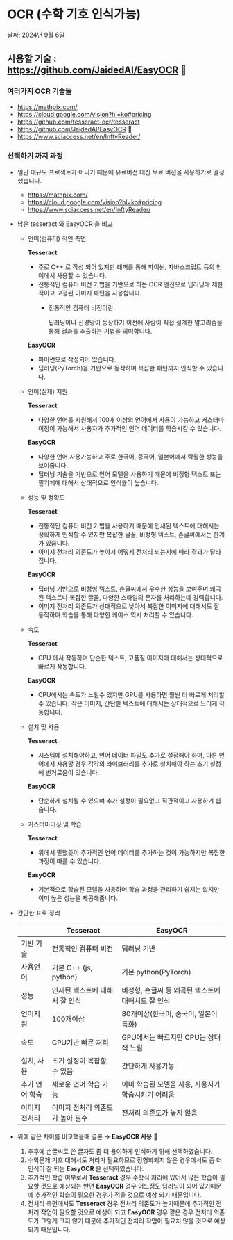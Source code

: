 # OCR (수학 기호 인식가능)

날짜: 2024년 9월 6일

## 사용할 기술 : https://github.com/JaidedAI/EasyOCR 👑

### 여러가지 OCR 기술들

- https://mathpix.com/
- https://cloud.google.com/vision?hl=ko#pricing
- https://github.com/tesseract-ocr/tesseract
- https://github.com/JaidedAI/EasyOCR 👑
- https://www.sciaccess.net/en/InftyReader/

### 선택하기 까지 과정

- 일단 대규모 프로젝트가 아니기 때문에 유료버전 대신 무료 버젼을 사용하기로 결정했습니다.
    - https://mathpix.com/
    - https://cloud.google.com/vision?hl=ko#pricing
    - https://www.sciaccess.net/en/InftyReader/
- 남은 tesseract 와 EasyOCR 을 비교
    - 언어(컴퓨터) 적인 측면
        
        **Tesseract**
        
        - 주로 C++ 로 작성 되어 있지만 래퍼를 통해 파이썬, 자바스크립트 등의 언어에서 사용할 수 있습니다.
        - 전통적인 컴퓨터 비전 기법을 기반으로 하는 OCR 엔진으로 딥러닝에 제한적이고 고정된 이미지 패턴을 사용합니다.
            - 전통적인 컴퓨터 비전이란
                
                딥러닝이나 신경망이 등장하기 이전에 사람이 직접 설계한 알고리즘을 통해 결과를 추출하는 기법을 의미합니다.
                
        
        **EasyOCR**
        
        - 파이썬으로 작성되어 있습니다.
        - 딥러닝(PyTorch)을 기반으로 동작하며 복잡한 패턴까지 인식할 수 있습니다.
    - 언어(실제) 지원
        
        **Tesseract**
        
        - 다양한 언어를 지원해서 100개 이상의 언어에서 사용이 가능하고 커스터마이징이 가능해서 사용자가 추가적인 언어 데이터를 학습시킬 수 있습니다.
        
        **EasyOCR**
        
        - 다양한 언어 사용가능하고 주로 한국어, 중국어, 일본어에서 탁월한 성능을 보여줍니다.
        - 딥러닝 기술을 기반으로 언어 모델을 사용하기 때문에 비정형 텍스트 또는 필기체에 대해서 상대적으로 인식률이 높습니다.
    - 성능 및 정확도
        
        **Tesseract**
        
        - 전통적인 컴퓨터 비전 기법을 사용하기 때문에 인새된 텍스트에 대해서는 정확하게 인식할 수 있지만 복잡한 글꼴, 비정형 텍스트, 손글씨에서는 한계가 있습니다.
        - 이미지 전처리 의존도가 높아서 어떻게 전처리 되는지에 따라 결과가 달라집니다.
        
        **EasyOCR**
        
        - 딥러닝 기반으로 비정형 텍스트, 손글씨에서 우수한 성능을 보여주며 왜곡된 텍스트나 복잡한 글꼴, 다양한 스타일의 문자를 처리하는데 강력합니다.
        - 이미지 전처리 의존도가 상대적으로 낮아서 복잡한 이미지에 대해서도 잘 동작하며 학습을 통해 다양한 케이스 역시 처리할 수 있습니다.
    - 속도
        
        **Tesseract**
        
        - CPU 에서 작동하며 단순한 텍스트, 고품질 이미지에 대해서는 상대적으로 빠르게 작동합니다.
        
        **EasyOCR**
        
        - CPU에서는 속도가 느릴수 있지만 GPU를 사용하면 훨씬 더 빠르게 처리할 수 있습니다. 작은 이미지, 간단한 텍스트에 대해서는 상대적으로 느리게 작동합니다.
    - 설치 및 사용
        
        **Tesseract**
        
        - 시스템에 설치해야하고, 언어 데이터 파일도 추가로 설정해야 하며, 다른 언어에서 사용할 경우 각각의 라이브러리를 추가로 설치해야 하는 초기 설정에 번거로움이 있습니다.
        
        **EasyOCR**
        
        - 단순하게 설치될 수 있으며 추가 설정이 필요없고 직관적이고 사용하기 쉽습니다.
    - 커스터마이징 및 학습
        
        **Tesseract**
        
        - 위에서 말했듯이 추가적인 언어 데이터를 추가하는 것이 가능하지만 복잡한 과정이 따를 수 있습니다.
        
        **EasyOCR**
        
        - 기본적으로 학습된 모델을 사용하며 학습 과정을 관리하기 쉽지는 않지만 이미 높은 성능을 제공해줍니다.
- 간단한 표로 정리
    
    
    |  | **Tesseract** | **EasyOCR** |
    | --- | --- | --- |
    | 기반 기술 | 전통적인 컴퓨터 비전 | 딥러닝 기반 |
    | 사용언어 | 기본 C++ (js, python) | 기본 python(PyTorch) |
    | 성능 | 인새된 텍스트에 대해서 잘 인식 | 비정형, 손글씨 등 왜곡된 텍스트에 대해서도 잘 인식 |
    | 언어지원 | 100개이상 | 80개이상(한국어, 중국어, 일본어 특화) |
    | 속도  | CPU기반 빠른 처리 | GPU에서는 빠르지만 CPU는 상대적 느림 |
    | 설치, 사용 | 초기 설정이 복잡할 수 있음 | 간단하게 사용가능 |
    | 추가 언어 학습 | 새로운 언어 학습 가능 | 이미 학습된 모델을 사용, 사용자가 학습시키기 어려움 |
    | 이미지 전처리  | 이미지 전처리 의존도가 높아 필수 | 전처리 의존도가 높지 않음 |
- 위에 같은 차이를 비교했을때 결론 → **EasyOCR 사용** 👑
    1. 추후에 손글씨로 쓴 글자도 좀 더 용이하게 인식하기 위해 선택하였습니다.
    2. 수학문제 기호 대해서도 처리가 필요하므로 정형화되지 않은 경우에서도 좀 더 인식이 잘 되는 **EasyOCR** 을 선택하였습니다.
    3. 추가적인 학습 여부로써 **Tesseract** 경우 수학식 처리에 있어서 많은 학습이 필요할 것으로 예상되는 반면 **EasyOCR** 경우 어느정도 딥러닝이 되어 있기때문에 추가적인 학습이 필요한 경우가 적을 것으로 예상 되기 때문입니다. 
    4. 전처리 측면에서도 **Tesseract** 경우 전처리 의존도가 높기때문에 추가적인 전처리 작업이 필요할 것으로 예상이 되고 **EasyOCR** 경우 같은 경우 전처리 의존도가 그렇게 크지 않기 때문에 추가적인 전처리 작업이 필요치 않을 것으로 예상되기 때문입니다.